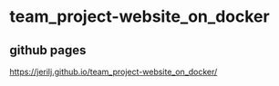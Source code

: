 # team_project-website_on_docker

## github pages

https://jerilj.github.io/team_project-website_on_docker/
